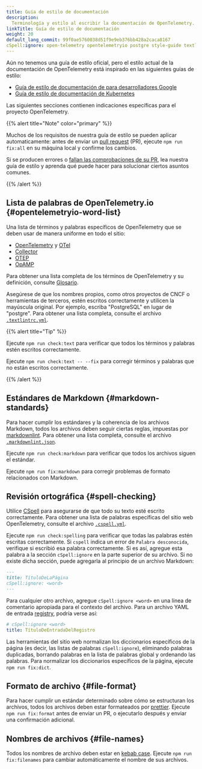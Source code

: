 ```yaml
---
title: Guía de estilo de documentación
description:
  Terminología y estilo al escribir la documentación de OpenTelemetry.
linkTitle: Guía de estilo de documentación
weight: 20
default_lang_commit: 99f0ae5760038d51f9e9eb376bb428a2caca8167
cSpell:ignore: open-telemetry opentelemetryio postgre style-guide textlintrc
---
```


Aún no tenemos una guía de estilo oficial, pero el estilo actual de la
documentación de OpenTelemetry está inspirado en las siguientes guías de estilo:

- [Guía de estilo de documentación de para desarrolladores Google](https://developers.google.com/style)
- [Guía de estilo de documentación de Kubernetes](https://kubernetes.io/docs/contribute/style/style-guide/)

Las siguientes secciones contienen indicaciones específicas para el proyecto
OpenTelemetry.

{{% alert title="Note" color="primary" %}}

Muchos de los requisitos de nuestra guía de estilo se pueden aplicar
automaticamente: antes de enviar un
[pull request](https://docs.github.com/en/get-started/learning-about-github/github-glossary#pull-request)
(PR), ejecute `npm run fix:all` en su máquina local y confirme los cambios.

Si se producen errores o [fallan las comprobaciones de su PR](../pr-checks), lea
nuestra guía de estilo y aprenda qué puede hacer para solucionar ciertos asuntos
comunes.

{{% /alert %}}

## Lista de palabras de OpenTelemetry.io {#opentelemetryio-word-list}

Una lista de términos y palabras específicos de OpenTelemetry que se deben usar
de manera uniforme en todo el sitio:

- [OpenTelemetry](/docs/concepts/glossary/#opentelemetry) y
  [OTel](/docs/concepts/glossary/#otel)
- [Collector](/docs/concepts/glossary/#collector)
- [OTEP](/docs/concepts/glossary/#otep)
- [OpAMP](/docs/concepts/glossary/#opamp)

Para obtener una lista completa de los términos de OpenTelemetry y su
definición, consulte [Glosario](/docs/concepts/glossary/).

Asegúrese de que los nombres propios, como otros proyectos de CNCF o
herramientas de terceros, estén escritos correctamente y utilicen la mayúscula
original. Por ejemplo, escriba "PostgreSQL" en lugar de "postgre". Para obtener
una lista completa, consulte el archivo
[`.textlintrc.yml`](https://github.com/open-telemetry/opentelemetry.io/blob/main/.textlintrc.yml).

{{% alert title="Tip" %}}

Ejecute `npm run check:text` para verificar que todos los términos y palabras
estén escritos correctamente.

Ejecute `npm run check:text -- --fix` para corregir términos y palabras que no
están escritos correctamente.

{{% /alert %}}

## Estándares de Markdown {#markdown-standards}

Para hacer cumplir los estándares y la coherencia de los archivos Markdown,
todos los archivos deben seguir ciertas reglas, impuestas por
[markdownlint](https://github.com/DavidAnson/markdownlint). Para obtener una
lista completa, consulte el archivo
[`.markdownlint.json`](https://github.com/open-telemetry/opentelemetry.io/blob/main/.markdownlint.json).

Ejecute `npm run check:markdown` para verificar que todos los archivos siguen el
estándar.

Ejecute `npm run fix:markdown` para corregir problemas de formato relacionados
con Markdown.

## Revisión ortográfica {#spell-checking}

Utilice [CSpell](https://github.com/streetsidesoftware/cspell) para asegurarse
de que todo su texto esté escrito correctamente. Para obtener una lista de
palabras específicas del sitio web OpenTelemetry, consulte el archivo
[`.cspell.yml`](https://github.com/open-telemetry/opentelemetry.io/blob/main/.cspell.yml).

Ejecute `npm run check:spelling` para verificar que todas las palabras estén
escritas correctamente. Si `cspell` indica un error de `Palabra desconocida`,
verifique si escribió esa palabra correctamente. Si es así, agregue esta palabra
a la sección `cSpell:ignore` en la parte superior de su archivo. Si no existe
dicha sección, puede agregarla al principio de un archivo Markdown:

```markdown
---
title: TítuloDeLaPágina
cSpell:ignore: <word>
---
```

Para cualquier otro archivo, agregue `cSpell:ignore <word>` en una línea de
comentario apropiada para el contexto del archivo. Para un archivo YAML de
entrada [registry](/ecosystem/registry/), podría verse así:

```yaml
# cSpell:ignore <word>
title: TítuloDeEntradaDelRegistro
```

Las herramientas del sitio web normalizan los diccionarios específicos de la
página (es decir, las listas de palabras `cSpell:ignore`), eliminando palabras
duplicadas, borrando palabras en la lista de palabras global y ordenando las
palabras. Para normalizar los diccionarios específicos de la página, ejecute
`npm run fix:dict`.

## Formato de archivo {#file-format}

Para hacer cumplir un estándar determinado sobre cómo se estructuran los
archivos, todos los archivos deben estar formateados por
[prettier](https://prettier.io). Ejecute `npm run fix:format` antes de enviar un
PR, o ejecutarlo después y enviar una confirmación adicional.

## Nombres de archivos {#file-names}

Todos los nombres de archivo deben estar en
[kebab case](https://en.wikipedia.org/wiki/Letter_case#Kebab_case). Ejecute
`npm run fix:filenames` para cambiar automáticamente el nombre de sus archivos.
